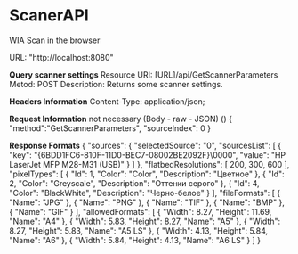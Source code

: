 # ScanerAPI
 WIA Scan in the browser


URL: "http://localhost:8080"

<strong>Query scanner settings</strong>
Resource URI: [URL]/api/GetScannerParameters
Metod: POST
Description: Returns some scanner settings.

<strong>Headers Information</strong>
Content-Type: application/json;

<strong>Request Information</strong> 
not necessary
(Body - raw - JSON) ()
{
    "method":"GetScannerParameters",
    "sourceIndex": 0
}

<strong>Response Formats</strong>
{
    "sources": {
        "selectedSource": "0",
        "sourcesList": [
            {
                "key": "{6BDD1FC6-810F-11D0-BEC7-08002BE2092F}\\0000",
                "value": "HP LaserJet MFP M28-M31 (USB)"
            }
        ]
    },
    "flatbedResolutions": [
        200,
        300,
        600
    ],
    "pixelTypes": [
        {
            "Id": 1,
            "Color": "Color",
            "Description": "Цветное"
        },
        {
            "Id": 2,
            "Color": "Greyscale",
            "Description": "Оттенки серого"
        },
        {
            "Id": 4,
            "Color": "BlackWhite",
            "Description": "Черно-белое"
        }
    ],
    "fileFormats": [
        {
            "Name": "JPG"
        },
        {
            "Name": "PNG"
        },
        {
            "Name": "TIF"
        },
        {
            "Name": "BMP"
        },
        {
            "Name": "GIF"
        }
    ],
    "allowedFormats": [
        {
            "Width": 8.27,
            "Height": 11.69,
            "Name": "A4"
        },
        {
            "Width": 5.83,
            "Height": 8.27,
            "Name": "A5"
        },
        {
            "Width": 8.27,
            "Height": 5.83,
            "Name": "A5 LS"
        },
        {
            "Width": 4.13,
            "Height": 5.84,
            "Name": "A6"
        },
        {
            "Width": 5.84,
            "Height": 4.13,
            "Name": "A6 LS"
        }
    ]
}




